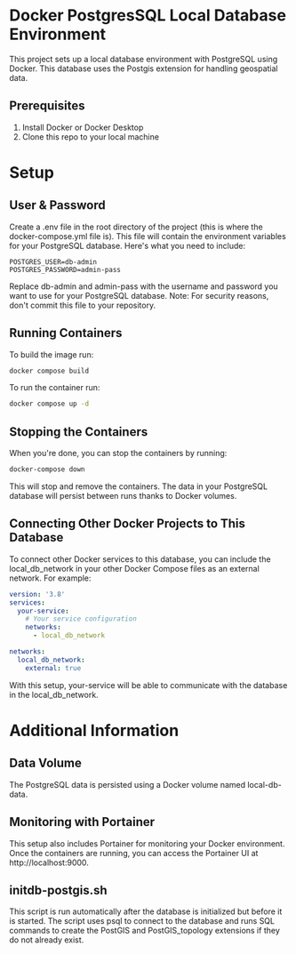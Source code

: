# Docker PostgresSQL Local Database Environment

This project sets up a local database environment with PostgreSQL using Docker. This database uses the Postgis extension for handling geospatial data.

## Prerequisites

1. Install Docker or Docker Desktop
2. Clone this repo to your local machine

# Setup

## User & Password

Create a .env file in the root directory of the project (this is where the docker-compose.yml file is). This file will contain the environment variables for your PostgreSQL database. Here's what you need to include:

```dotenv
POSTGRES_USER=db-admin
POSTGRES_PASSWORD=admin-pass
```

Replace db-admin and admin-pass with the username and password you want to use for your PostgreSQL database. Note: For security reasons, don't commit this file to your repository.

## Running Containers

To build the image run:

```bash
docker compose build
```

To run the container run:

```bash
docker compose up -d
```

## Stopping the Containers

When you're done, you can stop the containers by running:

```bash
docker-compose down
```

This will stop and remove the containers. The data in your PostgreSQL database will persist between runs thanks to Docker volumes.

## Connecting Other Docker Projects to This Database

To connect other Docker services to this database, you can include the local_db_network in your other Docker Compose files as an external network. For example:

```yaml
version: '3.8'
services:
  your-service:
    # Your service configuration
    networks:
      - local_db_network

networks:
  local_db_network:
    external: true
```

With this setup, your-service will be able to communicate with the database in the local_db_network.

# Additional Information

## Data Volume

The PostgreSQL data is persisted using a Docker volume named local-db-data.

## Monitoring with Portainer

This setup also includes Portainer for monitoring your Docker environment. Once the containers are running, you can access the Portainer UI at http://localhost:9000.

## initdb-postgis.sh

This script is run automatically after the database is initialized but before it is started. The script uses psql to connect to the database and runs SQL commands to create the PostGIS and PostGIS_topology extensions if they do not already exist.